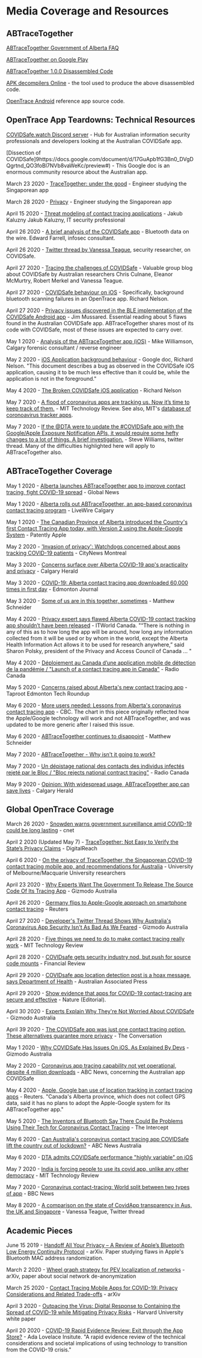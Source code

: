 
# Media Coverage and Resources

## ABTraceTogether

[ABTraceTogether Government of Alberta FAQ](https://www.alberta.ca/ab-trace-together-faq.aspx)

[ABTraceTogether on Google Play](https://play.google.com/store/apps/details?id=ca.albertahealthservices.contacttracing)

[ABTraceTogether 1.0.0 Disassembled Code](https://github.com/abtt-decompiled/abtracetogether_1.0.0.apk_disassembled)

[APK decompilers Online](https://www.apkdecompilers.com/) - the tool used to produce the above disassembled code.

[OpenTrace Android](https://github.com/opentrace-community/opentrace-android) reference app source code.

## OpenTrace App Teardowns: Technical Resources

[COVIDSafe.watch Discord server](https://discord.gg/5bYSn7) - Hub for Australian information security professionals and developers looking at the Australian COVIDSafe app.

[Dissection of COVIDSafe]9https://docs.google.com/document/d/17GuApb1fG3Bn0_DVgDQgrtnd_QO3foBl7NVb8vaWeKc/preview#) - This Google doc is an enormous community resource about the Australian app.

March 23 2020 - [TraceTogether: under the good](https://medium.com/@frankvolkel/tracetogether-under-the-hood-7d5e509aeb5d) - Engineer studying the Singaporean app

March 28 2020 - [Privacy](https://splira.com/2020-03-28/) - Engineer studying the Singaporean app

April 15 2020 - [Threat modeling of contact tracing applications](https://www.linkedin.com/pulse/threat-modeling-contact-tracing-applications-jakub-kaluzny) - Jakub Kaluzny
Jakub Kaluzny, IT security professional

April 26 2020 - [A brief analysis of the COVIDSafe app](https://medium.com/@mercury_ISS/a-brief-analysis-of-the-covidsafe-app-cc88512e5975) - Bluetooth data on the wire. Edward Farrell, infosec consultant.

April 26 2020 - [Twitter thread by Vanessa Teague](https://twitter.com/VTeagueAus/status/1254530178320961537), security researcher, on COVIDSafe.

April 27 2020 - [Tracing the challenges of COVIDSafe](https://github.com/vteague/contactTracing) - Valuable group blog about COVIDSafe by Australian researchers Chris Culnane, Eleanor McMurtry, Robert Merkel and Vanessa Teague.

April 27 2020 - [COVIDSafe behaviour on iOS](https://medium.com/@wabz/covidsafe-behaviour-on-ios-e4d753fa74ec) - Specifically, background bluetooth scanning failures in an OpenTrace app. Richard Nelson.

April 27 2020 - [Privacy issues discovered in the BLE implementation of the COVIDSafe Android app](https://docs.google.com/document/d/1u5a5ersKBH6eG362atALrzuXo3zuZ70qrGomWVEC27U/edit) - Jim Mussared. Essential reading about 5 flaws found in the Australian COVIDSafe app. ABTraceTogether shares most of its code with COVIDSafe, most of these issues are expected to carry over.

May 1 2020 - [Analysis of the ABTraceTogether app (iOS)](https://forensicmike1.com/2020/05/01/analysis-of-the-abtracetogether-app-ios/) - Mike Williamson, Calgary forensic consultant / reverse engineer

May 2 2020 - [iOS Application background behaviour](https://docs.google.com/document/d/1sviVey1jCk97BACwkAJMctG8rFlC7Mf8pMpluW6VOQw/edit) - Google doc, Richard Nelson. "This document describes a bug as observed in the COVIDSafe iOS application, causing it to be much less effective than it could be, while the application is not in the foreground."

May 4 2020 - [The Broken COVIDSafe iOS application](https://medium.com/@wabz/the-broken-covidsafe-ios-application-c652d0a462c4) - Richard Nelson

May 7 2020 - [A flood of coronavirus apps are tracking us. Now it’s time to keep track of them.](https://www.technologyreview.com/2020/05/07/1000961/launching-mittr-covid-tracing-tracker/) - MIT Technology Review. See also, MIT's [database of coronoavirus tracker apps](https://public.flourish.studio/visualisation/2241702/).

May 7 2020 - [If the @DTA
 were to update the #COVIDSafe app with the Google/Apple Exposure Notification APIs, it would require some hefty changes to a lot of things. A brief investigation.](https://twitter.com/KonajuGames/status/1258446501488889856) - Steve Williams, twitter thread. Many of the difficulties highlighted here will apply to ABTraceTogether also.

## ABTraceTogether Coverage

May 1 2020 - [Alberta launches ABTraceTogether app to improve contact tracing, fight COVID-19 spread](https://globalnews.ca/news/6894997/covid-19-alberta-health-contact-tracing-app/) - Global News

May 1 2020 - [Alberta rolls out ABTraceTogether, an app-based coronavirus contact tracing program](https://livewirecalgary.com/2020/05/01/alberta-rolls-out-abtracetogether-an-app-based-coronavirus-contact-tracing-program/) - LiveWire Calgary

May 1 2020 - [The Canadian Province of Alberta introduced the Country's first Contact Tracing App today, with Version 2 using the Apple-Google System](https://www.patentlyapple.com/patently-apple/2020/05/the-canadian-province-of-alberta-introduced-the-countrys-first-contract-tracing-app-today-with-version-2-using-the-apple-go.html) - Patently Apple

May 2 2020 - ['Invasion of privacy': Watchdogs concerned about apps tracking COVID-19 patients](https://montreal.citynews.ca/2020/05/02/invasion-of-privacy-watchdogs-concerned-about-apps-tracking-covid-19-patients/) - CityNews Montreal

May 3 2020 - [Concerns surface over Alberta COVID-19 app's practicality and privacy](https://calgaryherald.com/news/concerns-surface-over-alberta-covid-19-app-practicality-privacy-two-new-deaths-reported/) - Calgary Herald

May 3 2020 - [COVID-19: Alberta contact tracing app downloaded 60,000 times in first day](https://edmontonjournal.com/news/local-news/covid-19-saturday-may-2/wcm/27a479ba-ee68-498b-b60d-7b74a596567c/) - Edmonton Journal

May 3 2020 - [Some of us are in this together, sometimes](https://medium.com/@mattlaschneider/some-of-us-are-in-this-together-sometimes-e7b50b4c0fb0) - Matthew Schneider

May 4 2020 - [Privacy expert says flawed Alberta COVID-19 contact tracking app shouldn’t have been released](https://www.itworldcanada.com/article/privacy-expert-says-flawed-alberta-covid-19-contact-tracking-app-shouldnt-have-been-released/430252) - ITWorld Canada. "“There is nothing in any of this as to how long the app will be around, how long any information collected from it will be used or by whom in the world, except the Alberta Health Information Act allows it to be used for research anywhere,” said Sharon Polsky, president of the Privacy and Access Council of Canada ... "

May 4 2020 - [Déploiement au Canada d’une application mobile de détection de la pandémie / "Launch of a contact tracing app in Canada"](https://www.rcinet.ca/fr/2020/05/04/deploiement-au-canada-dune-application-mobile-de-detection-de-la-pandemie/) - Radio Canada

May 5 2020 - [Concerns raised about Alberta's new contact tracing app](https://mailchi.mp/taprootedmonton/tech-roundup-may-05-2020) - Taproot Edmonton Tech Roundup

May 6 2020 - [More users needed: Lessons from Alberta's coronavirus contact tracing app](https://www.cbc.ca/news/technology/contact-tracing-apps-alberta-canada-1.5556933) - CBC. The chart in this piece originally reflected how the Apple/Google technology will work and not ABTraceTogether, and was updated to be more generic after I raised this issue.

May 6 2020 - [ABTraceTogether continues to disappoint](https://medium.com/@mattlaschneider/abtracetogether-continues-to-disappoint-76bc1f8b1f06) - Matthew Schneider

May 7 2020 - [ABTraceTogether - Why isn't it going to work?](https://www.youtube.com/watch?v=2NPkC4njKMM)

May 7 2020 - [Un dépistage national des contacts des individus infectés rejeté par le Bloc / "Bloc rejects national contract tracing"](https://www.rcinet.ca/fr/2020/05/07/un-depistage-national-des-contacts-des-individus-infectes-rejete-par-le-bloc/) - Radio Canada

May 9 2020 - [Opinion: With widespread usage, ABTraceTogether app can save lives](https://calgaryherald.com/opinion/columnists/opinion-with-widespread-usage-abtracetogether-app-can-save-lives/wcm/06bea859-bcd3-45a5-a136-1fbc00beeb90/) - Calgary Herald
  

## Global OpenTrace Coverage

March 26 2020 - [Snowden warns government surveillance amid COVID-19 could be long lasting](https://www.cnet.com/news/snowden-warns-government-surveillance-amid-covid-19-could-be-long-lasting/) - cnet

April 2 2020 (Updated May 7) - [TraceTogether: Not Easy to Verify the State’s Privacy Claims](https://digitalreach.asia/tracetogether-disassembling-it-wasnt-easy-to-confirm-the-governments-claims-on-privacy/) - DigitalReach

April 6 2020 - [On the privacy of TraceTogether, the Singaporean COVID-19 contact tracing mobile app, and recommendations for Australia](https://eng.unimelb.edu.au/ingenium/research-stories/world-class-research/real-world-impact/on-the-privacy-of-tracetogether,-the-singaporean-covid-19-contact-tracing-mobile-app,-and-recommendations-for-australia) - University of Melbourne/Macquarie University researchers


April 23 2020 - [Why Experts Want The Government To Release The Source Code Of Its Tracing App](https://www.gizmodo.com.au/2020/04/coronavirus-tracing-app-australia-source-code/) - Gizmodo Australia

April 26 2020 - [Germany flips to Apple-Google approach on smartphone contact tracing](https://www.reuters.com/article/us-health-coronavirus-europe-tech/germany-flips-on-smartphone-contact-tracing-backs-apple-and-google-idUSKCN22807J) - Reuters

April 27 2020 - [Developer's Twitter Thread Shows Why Australia's Coronavirus App Security Isn't As Bad As We Feared](https://www.gizmodo.com.au/2020/04/covidsafe-source-code-teardown-twitter/) - Gizmodo Australia

April 28 2020 - [Five things we need to do to make contact tracing really work](https://www.technologyreview.com/2020/04/28/1000714/five-things-to-make-contact-tracing-work-covid-pandemic-apple-google/) - MIT Technology Review

April 28 2020 - [COVIDsafe gets security industry nod, but push for source code mounts](https://www.afr.com/technology/covidsafe-gets-security-industry-nod-but-push-for-source-code-mounts-20200424-p54mu4) - Financial Review

April 29 2020 - [COVIDsafe app location detection post is a hoax message, says Department of Health](https://www.aap.com.au/covidsafe-app-location-detection-post-is-a-hoax-message-says-department-of-health/) - Australian Associated Press

April 29 2020 - [Show evidence that apps for COVID-19 contact-tracing are secure and effective](https://www.nature.com/articles/d41586-020-01264-1) - Nature (Editorial).

April 30 2020 - [Experts Explain Why They're Not Worried About COVIDSafe](https://www.gizmodo.com.au/2020/04/covidsafe-source-code-teardown-privacy-security/) - Gizmodo Australia

April 39 2020 - [The COVIDSafe app was just one contact tracing option. These alternatives guarantee more privacy](https://theconversation.com/the-covidsafe-app-was-just-one-contact-tracing-option-these-alternatives-guarantee-more-privacy-137400) - The Conversation

May 1 2020 - [Why COVIDSafe Has Issues On iOS, As Explained By Devs](https://www.gizmodo.com.au/2020/05/covidsafe-issues-ios-iphone-explained/) - Gizmodo Australia

May 2 2020 - [Coronavirus app tracing capability not yet operational, despite 4 million downloads](https://www.abc.net.au/news/2020-05-02/coronavirus-app-currently-not-fully-operational/12208924) - ABC News, concerning the Australian app COVIDSafe

May 4 2020 - [Apple, Google ban use of location tracking in contact tracing apps](https://mobile.reuters.com/article/amp/idUSKBN22G28W) - Reuters. "Canada's Alberta province, which does not collect GPS data, said it has no plans to adopt the Apple-Google system for its ABTraceTogether app."

May 5 2020 - [The Inventors of Bluetooth Say There Could Be Problems Using Their Tech for Coronavirus Contact Tracing](https://theintercept.com/2020/05/05/coronavirus-bluetooth-contact-tracing/) - The Intercept

May 6 2020 - [Can Australia's coronavirus contact tracing app COVIDSafe lift the country out of lockdown?](https://www.abc.net.au/news/science/2020-05-06/coronavirus-contact-tracing-app-covid-safe-lockdown-lift/12217146) - ABC News Australia

May 6 2020 - [DTA admits COVIDSafe performance "highly variable" on iOS](https://www.itnews.com.au/news/dta-admits-covidsafe-performance-highly-variable-on-ios-547838)

May 7 2020 - [India is forcing people to use its covid app, unlike any other democracy](https://www.technologyreview.com/2020/05/07/1001360/india-aarogya-setu-covid-app-mandatory/) - MIT Technology Review

May 7 2020 - [Coronavirus contact-tracing: World split between two types of app](https://www.bbc.co.uk/news/technology-52355028) - BBC News

May 8 2020 - [A comparison on the state of CovidApp transparency in Aus, the UK and Singapore](https://twitter.com/VTeagueAus/status/1258745850647293953) - Vanessa Teague, Twitter thread

## Academic Pieces

June 15 2019 - [Handoff All Your Privacy – A Review of Apple’s Bluetooth Low Energy Continuity Protocol](https://arxiv.org/pdf/1904.10600.pdf) - arXiv. Paper studying flaws in Apple's Bluetooth MAC address randomization.

March 2 2020 - [Wheel graph strategy for PEV localization of networks](https://arxiv.org/abs/2003.1151) - arXiv, paper about social network de-anonymization

March 25 2020 - [Contact Tracing Mobile Apps for COVID-19: Privacy Considerations and Related Trade-offs](https://arxiv.org/abs/2003.11511) - arXiv

April 3 2020 - [Outpacing the Virus: Digital Response to Containing the Spread of COVID-19 while Mitigating Privacy Risks](https://ethics.harvard.edu/outpacing-virus) - Harvard University white paper

April 20 2020 - [COVID-19 Rapid Evidence Review: Exit through the App Store?](https://www.adalovelaceinstitute.org/our-work/covid-19/covid-19-exit-through-the-app-store/) - Ada Lovelace Insitute. "A rapid evidence review of the technical considerations and societal implications of using technology to transition from the COVID-19 crisis."




